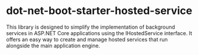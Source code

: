 # dot-net-boot-starter-hosted-service
This library is designed to simplify the implementation of background services in ASP.NET Core applications using the IHostedService interface. It offers an easy way to create and manage hosted services that run alongside the main application engine.
